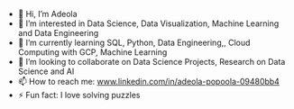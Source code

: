 - 👋 Hi, I’m Adeola
- 👀 I’m interested in Data Science, Data Visualization, Machine Learning and Data Engineering 
- 🌱 I’m currently learning SQL, Python, Data Engineering,, Cloud Computing with GCP, Machine Learning
- 💞️ I’m looking to collaborate on Data Science Projects, Research on Data Science and AI
- 📫 How to reach me: www.linkedin.com/in/adeola-popoola-09480bb4
- ⚡ Fun fact: I love solving puzzles 

<!---
Adeola-001/Adeola-001 is a ✨ special ✨ repository because its `README.md` (this file) appears on your GitHub profile.
You can click the Preview link to take a look at your changes.
--->
